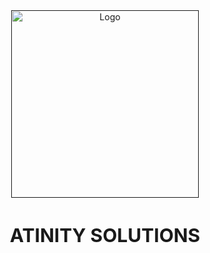  <div align="center">
  <a href="">
    <img src="![profile](https://github.com/whend12/Hacktiv-Finpro/assets/119909214/6b691c88-4fb2-45d3-95ef-722b39d60935)
" alt="Logo" width="300">
  </a>
  <h2 style="font-size:30px;" align="center">
    <strong>
      <span>ATINITY SOLUTIONS</span>
    </strong>
  </h2>
</div>
